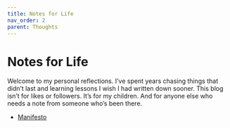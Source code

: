 ```yaml
---
title: Notes for Life
nav_order: 2
parent: Thoughts
---
```


# Notes for Life

Welcome to my personal reflections. I’ve spent years chasing things that didn’t last and learning lessons I wish I had written down sooner. This blog isn’t for likes or followers. It’s for my children. And for anyone else who needs a note from someone who’s been there.


- [Manifesto](/notes/manifesto.md)
